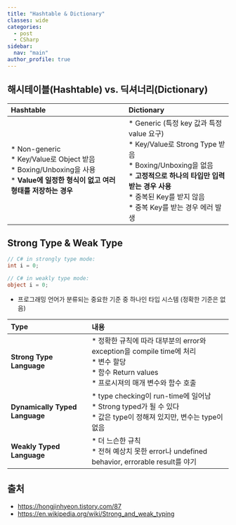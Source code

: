 ```yaml
---
title: "Hashtable & Dictionary"
classes: wide
categories: 
  - post
  - CSharp
sidebar:
  nav: "main"
author_profile: true
---
```

   
## 해시테이블(Hashtable) vs. 딕셔너리(Dictionary)

|Hashtable|Dictionary|
|:---|:---|
|* Non-generic<br/>* Key/Value로 Object 받음<br/>* Boxing/Unboxing을 사용<br/>* **Value에 일정한 형식이 없고 여러 형태를 저장하는 경우**|* Generic (특정 key 값과 특정 value 요구)<br/>* Key/Value로 Strong Type 받음<br/>* Boxing/Unboxing을 없음<br/>* **고정적으로 하나의 타입만 입력받는 경우 사용**<br/>* 중복된 Key를 받지 않음<br/>* 중복 Key를 받는 경우 에러 발생|

## Strong Type & Weak Type

```csharp
// C# in strongly type mode:
int i = 0;

// C# in weakly type mode:
object i = 0;
```

  * 프로그래밍 언어가 분류되는 중요한 기준 중 하나인 타입 시스템 (정확한 기준은 없음)
  
  |Type|내용|
  |:---|:---|
  |**Strong Type Language**|* 정확한 규칙에 따라 대부분의 error와 exception을 compile time에 처리<br/>* 변수 할당<br/>* 함수 Return values<br/>* 프로시져의 매개 변수와 함수 호출|
  |**Dynamically Typed Language**| * type checking이 run-time에 일어남<br/>* Strong typed가 될 수 있다<br/>* 값은 type이 정해져 있지만, 변수는 type이 없음|
  |**Weakly Typed Language**|* 더 느슨한 규칙<br/>* 전혀 예상치 못한 error나 undefined behavior, errorable result를 야기|

## 출처
* <https://hongjinhyeon.tistory.com/87>
* <https://en.wikipedia.org/wiki/Strong_and_weak_typing>